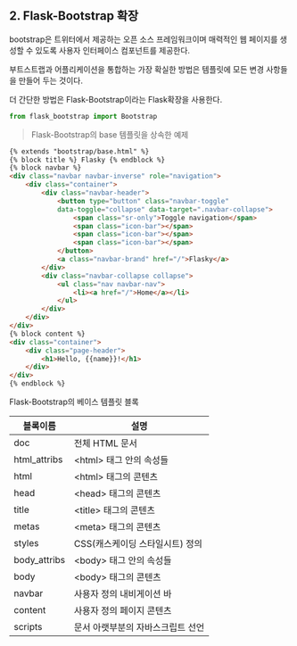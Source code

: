 ## 2. Flask-Bootstrap 확장

bootstrap은 트위터에서 제공하는 오픈 소스 프레임워크이며 매력적인 웹 페이지를 생성할 수 있도록 사용자 인터페이스 컴포넌트를 제공한다.

부트스트랩과 어플리케이션을 통합하는 가장 확실한 방법은 템플릿에 모든 변경 사항들을 만들어 두는 것이다.

더 간단한 방법은 Flask-Bootstrap이라는 Flask확장을 사용한다.

```python
from flask_bootstrap import Bootstrap
```

> Flask-Bootstrap의 base 템플릿을 상속한 예제

```html
{% extends "bootstrap/base.html" %}
{% block title %} Flasky {% endblock %}
{% block navbar %}
<div class="navbar navbar-inverse" role="navigation">
    <div class="container">
        <div class="navbar-header">
            <button type="button" class="navbar-toggle"
            data-toggle="collapse" data-target=".navbar-collapse">
                <span class="sr-only">Toggle navigation</span>
                <span class="icon-bar"></span>
                <span class="icon-bar"></span>
                <span class="icon-bar"></span>
            </button>
            <a class="navbar-brand" href="/">Flasky</a>
        </div>
        <div class="navbar-collapse collapse">
            <ul class="nav navbar-nav">
                <li><a href="/">Home</a></li>
            </ul>
        </div>
    </div>
</div>
{% block content %}
<div class="container">
    <div class="page-header">
        <h1>Hello, {{name}}!</h1>
    </div>
</div>
{% endblock %}
```

 Flask-Bootstrap의 베이스 템플릿 블록
 
| 블록이름       | 설명                                     |
| ------------- | -----------------------------------------|
| doc   | 전체 HTML 문서                               |
| html_attribs | \<html\> 태그 안의 속성들            |
| html | \<html\> 태그의 콘텐츠                      |
| head   | \<head\> 태그의 콘텐츠                   |
| title   | \<title\> 태그의 콘텐츠           |
| metas   | \<meta\> 태그의 콘텐츠                      |
| styles   |CSS(캐스케이딩 스타일시트) 정의            |
| body_attribs   | \<body\> 태그 안의 속성들         |
| body   | \<body\> 태그의 콘텐츠                     |
| navbar   | 사용자 정의 내비게이션 바              |
| content   | 사용자 정의 페이지 콘텐츠                 |
| scripts   | 문서 아랫부분의 자바스크립트 선언          |   
